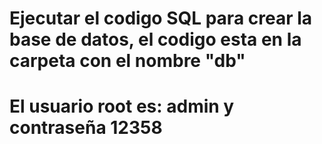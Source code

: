 # Ejecutar el codigo SQL para crear la base de datos, el codigo esta en la carpeta con el nombre "db"
# El usuario root es: admin y contraseña 12358
